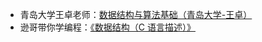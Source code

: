 - 青岛大学王卓老师：[数据结构与算法基础（青岛大学-王卓）](https://www.bilibili.com/video/BV1nJ411V7bd/?spm_id_from=333.1007.top_right_bar_window_default_collection.content.click&vd_source=268c1f3b89c763db9597d10733d3c3a3)
- 逊哥带你学编程：[《数据结构（C 语言描述）》](https://www.bilibili.com/video/BV1tNpbekEht/?spm_id_from=333.788.recommend_more_video.0&vd_source=268c1f3b89c763db9597d10733d3c3a3)
